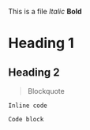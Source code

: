 This is a file
*Italic*
**Bold**
# Heading 1
## Heading 2

> Blockquote

`Inline code`

```
Code block
```

